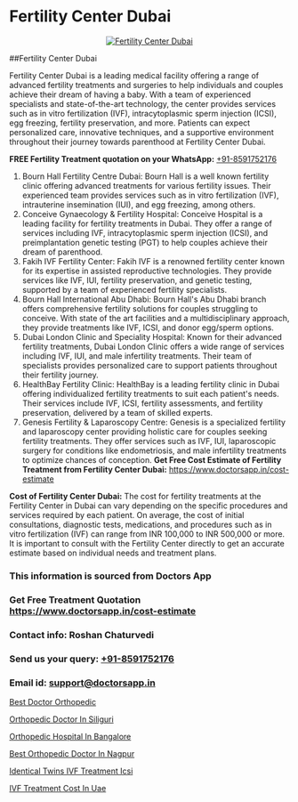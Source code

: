 # Fertility Center Dubai

<p align="center">
  <a href="https://doctorsapp.in/treatment/female-infertility">
    <img src="https://doctorsapp.in/uploads/treatment_image/female_infertility.jpg" alt="Fertility Center Dubai">
  </a>
</p>
##Fertility Center Dubai

Fertility Center Dubai is a leading medical facility offering a range of advanced fertility treatments and surgeries to help individuals and couples achieve their dream of having a baby. With a team of experienced specialists and state-of-the-art technology, the center provides services such as in vitro fertilization (IVF), intracytoplasmic sperm injection (ICSI), egg freezing, fertility preservation, and more. Patients can expect personalized care, innovative techniques, and a supportive environment throughout their journey towards parenthood at Fertility Center Dubai.

**FREE Fertility Treatment quotation on your WhatsApp:**  [+91-8591752176](https://api.whatsapp.com/send?phone=8591752176)

1) Bourn Hall Fertility Centre Dubai: Bourn Hall is a well known fertility clinic offering advanced treatments for various fertility issues. Their experienced team provides services such as in vitro fertilization (IVF), intrauterine insemination (IUI), and egg freezing, among others.
2) Conceive Gynaecology & Fertility Hospital: Conceive Hospital is a leading facility for fertility treatments in Dubai. They offer a range of services including IVF, intracytoplasmic sperm injection (ICSI), and preimplantation genetic testing (PGT) to help couples achieve their dream of parenthood.
3) Fakih IVF Fertility Center: Fakih IVF is a renowned fertility center known for its expertise in assisted reproductive technologies. They provide services like IVF, IUI, fertility preservation, and genetic testing, supported by a team of experienced fertility specialists.
4) Bourn Hall International Abu Dhabi: Bourn Hall's Abu Dhabi branch offers comprehensive fertility solutions for couples struggling to conceive. With state of the art facilities and a multidisciplinary approach, they provide treatments like IVF, ICSI, and donor egg/sperm options.
5) Dubai London Clinic and Speciality Hospital: Known for their advanced fertility treatments, Dubai London Clinic offers a wide range of services including IVF, IUI, and male infertility treatments. Their team of specialists provides personalized care to support patients throughout their fertility journey.
6) HealthBay Fertility Clinic: HealthBay is a leading fertility clinic in Dubai offering individualized fertility treatments to suit each patient's needs. Their services include IVF, ICSI, fertility assessments, and fertility preservation, delivered by a team of skilled experts.
7) Genesis Fertility & Laparoscopy Centre: Genesis is a specialized fertility and laparoscopy center providing holistic care for couples seeking fertility treatments. They offer services such as IVF, IUI, laparoscopic surgery for conditions like endometriosis, and male infertility treatments to optimize chances of conception.
**Get Free Cost Estimate of Fertility Treatment from Fertility Center Dubai:** https://www.doctorsapp.in/cost-estimate

**Cost of Fertility Center Dubai:**
The cost for fertility treatments at the Fertility Center in Dubai can vary depending on the specific procedures and services required by each patient. On average, the cost of initial consultations, diagnostic tests, medications, and procedures such as in vitro fertilization (IVF) can range from INR 100,000 to INR 500,000 or more. It is important to consult with the Fertility Center directly to get an accurate estimate based on individual needs and treatment plans.

### This information is sourced from Doctors App 
### Get Free Treatment Quotation https://www.doctorsapp.in/cost-estimate
### Contact info: Roshan Chaturvedi 
### Send us your query: [+91-8591752176](https://api.whatsapp.com/send?phone=8591752176) 
### Email id: support@doctorsapp.in

[Best Doctor Orthopedic](https://www.linkedin.com/pulse/best-doctor-orthopedic-doctorsapp-dhaka-jj9ye?trackingId=zOPIuv%2Fsesxqmq3k7UhcbQ%3D%3D&lipi=urn%3Ali%3Apage%3Ad_flagship3_company_admin%3Bo%2BosOGJBSO63YocmsfjAZA%3D%3D)

[Orthopedic Doctor In Siliguri](https://www.linkedin.com/pulse/orthopedic-doctor-siliguri-doctorsappin-eiljc?trackingId=qbE2TwpS6cHou3GHxo6H5w%3D%3D&lipi=urn%3Ali%3Apage%3Ad_flagship3_company_admin%3BcTUR6naWQkWjeA%2BR15noZQ%3D%3D)

[Orthopedic Hospital In Bangalore](https://medium.com/@vimalrana22/orthopedic-hospital-in-bangalore-ba14bbeeed06)

[Best Orthopedic Doctor In Nagpur](https://medium.com/@vimalrana22/best-orthopedic-doctor-in-nagpur-828a7e80d2f9)

[Identical Twins IVF Treatment Icsi](https://doctors-apps.github.io/doctorsapp/identical-twins-ivf-treatment-icsi)

[IVF Treatment Cost In Uae](https://doctors-apps.github.io/doctorsapp/ivf-treatment-cost-in-uae)

